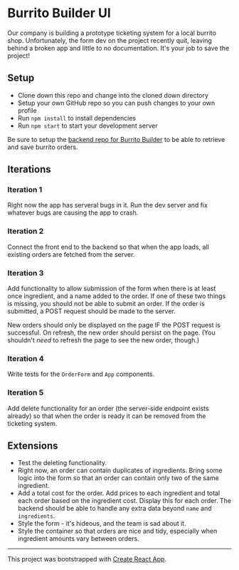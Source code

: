 # Burrito Builder UI

Our company is building a prototype ticketing system for a local burrito shop. Unfortunately, the form dev on the project recently quit, leaving behind a broken app and little to no documentation. It's your job to save the project!

## Setup

* Clone down this repo and change into the cloned down directory
* Setup your own GitHub repo so you can push changes to your own profile
* Run `npm install` to install dependencies
* Run `npm start` to start your development server

Be sure to setup the [backend repo for Burrito Builder](https://github.com/turingschool-examples/burrito-builder-api) to be able to retrieve and save burrito orders.

## Iterations 

### Iteration 1

Right now the app has serveral bugs in it. Run the dev server and fix whatever bugs are causing the app to crash. 

### Iteration 2

Connect the front end to the backend so that when the app loads, all existing orders are fetched from the server.

### Iteration 3 

Add functionality to allow submission of the form when there is at least once ingredient, and a name added to the order. If one of these two things is missing, you should not be able to submit an order. If the order is submitted, a POST request should be made to the server.

New orders should only be displayed on the page IF the POST request is successful. On refresh, the new order should persist on the page. (You shouldn't _need_ to refresh the page to see the new order, though.)

### Iteration 4

Write tests for the `OrderForm` and `App` components.

### Iteration 5

Add delete functionality for an order (the server-side endpoint exists already) so that when the order is ready it can be removed from the ticketing system.

## Extensions

* Test the deleting functionality.
* Right now, an order can contain duplicates of ingredients. Bring some logic into the form so that an order can contain only two of the same ingredient.
* Add a total cost for the order. Add prices to each ingredient and total each order based on the ingredient cost. Display this for each order. The backend should be able to handle any extra data beyond `name` and `ingredients`.
* Style the form - it's hideous, and the team is sad about it.
* Style the container so that orders are nice and tidy, especially when ingredient amounts vary between orders.


---

This project was bootstrapped with [Create React App](https://github.com/facebook/create-react-app).

